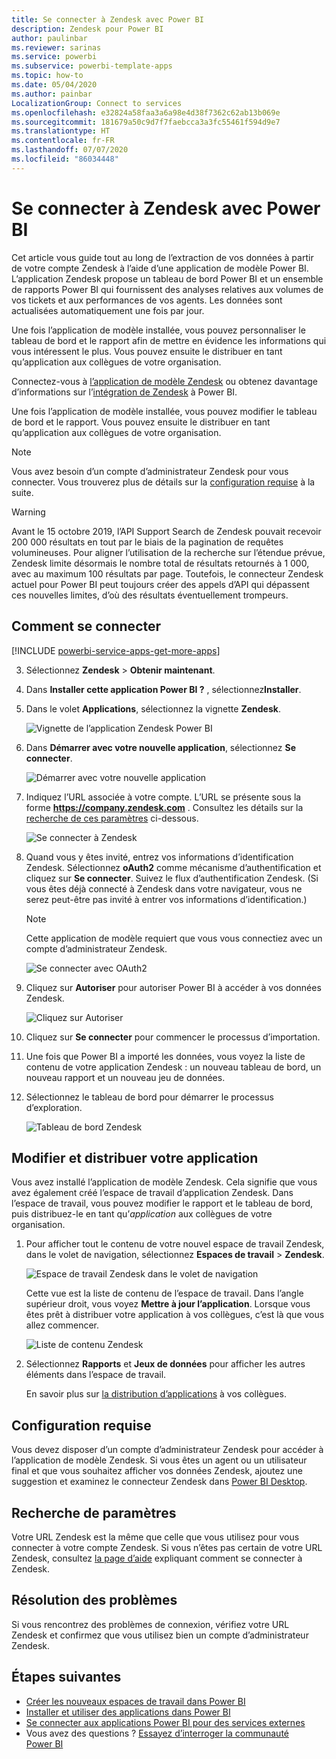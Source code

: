 ```yaml
---
title: Se connecter à Zendesk avec Power BI
description: Zendesk pour Power BI
author: paulinbar
ms.reviewer: sarinas
ms.service: powerbi
ms.subservice: powerbi-template-apps
ms.topic: how-to
ms.date: 05/04/2020
ms.author: painbar
LocalizationGroup: Connect to services
ms.openlocfilehash: e32824a58faa3a6a98e4d38f7362c62ab13b069e
ms.sourcegitcommit: 181679a50c9d7f7faebcca3a3fc55461f594d9e7
ms.translationtype: HT
ms.contentlocale: fr-FR
ms.lasthandoff: 07/07/2020
ms.locfileid: "86034448"
---
```

# <a name="connect-to-zendesk-with-power-bi"></a>Se connecter à Zendesk avec Power BI

Cet article vous guide tout au long de l’extraction de vos données à partir de votre compte Zendesk à l’aide d’une application de modèle Power BI. L’application Zendesk propose un tableau de bord Power BI et un ensemble de rapports Power BI qui fournissent des analyses relatives aux volumes de vos tickets et aux performances de vos agents. Les données sont actualisées automatiquement une fois par jour. 

Une fois l’application de modèle installée, vous pouvez personnaliser le tableau de bord et le rapport afin de mettre en évidence les informations qui vous intéressent le plus. Vous pouvez ensuite le distribuer en tant qu’application aux collègues de votre organisation.

Connectez-vous à [l’application de modèle Zendesk](https://app.powerbi.com/getdata/services/zendesk) ou obtenez davantage d’informations sur l’[intégration de Zendesk](https://powerbi.microsoft.com/integrations/zendesk) à Power BI.

Une fois l’application de modèle installée, vous pouvez modifier le tableau de bord et le rapport. Vous pouvez ensuite le distribuer en tant qu’application aux collègues de votre organisation.

>[!NOTE]
>Vous avez besoin d’un compte d’administrateur Zendesk pour vous connecter. Vous trouverez plus de détails sur la [configuration requise](#system-requirements) à la suite.

>[!WARNING]
>Avant le 15 octobre 2019, l’API Support Search de Zendesk pouvait recevoir 200 000 résultats en tout par le biais de la pagination de requêtes volumineuses. Pour aligner l’utilisation de la recherche sur l’étendue prévue, Zendesk limite désormais le nombre total de résultats retournés à 1 000, avec au maximum 100 résultats par page. Toutefois, le connecteur Zendesk actuel pour Power BI peut toujours créer des appels d’API qui dépassent ces nouvelles limites, d’où des résultats éventuellement trompeurs.

## <a name="how-to-connect"></a>Comment se connecter

[!INCLUDE [powerbi-service-apps-get-more-apps](../includes/powerbi-service-apps-get-more-apps.md)]

3. Sélectionnez **Zendesk** \> **Obtenir maintenant**.
4. Dans **Installer cette application Power BI ?** , sélectionnez**Installer**.
4. Dans le volet **Applications**, sélectionnez la vignette **Zendesk**.

    ![Vignette de l’application Zendesk Power BI](media/service-connect-to-zendesk/power-bi-zendesk-tile.png)

6. Dans **Démarrer avec votre nouvelle application**, sélectionnez **Se connecter**.

    ![Démarrer avec votre nouvelle application](media/service-connect-to-zendesk/power-bi-new-app-connect-get-started.png)

4. Indiquez l’URL associée à votre compte. L’URL se présente sous la forme **https://company.zendesk.com** . Consultez les détails sur la [recherche de ces paramètres](#finding-parameters) ci-dessous.
   
   ![Se connecter à Zendesk](media/service-connect-to-zendesk/pbi_zendeskconnect.png)

5. Quand vous y êtes invité, entrez vos informations d’identification Zendesk.  Sélectionnez **oAuth2** comme mécanisme d’authentification et cliquez sur **Se connecter**. Suivez le flux d’authentification Zendesk. (Si vous êtes déjà connecté à Zendesk dans votre navigateur, vous ne serez peut-être pas invité à entrer vos informations d’identification.)
   
   > [!NOTE]
   > Cette application de modèle requiert que vous vous connectiez avec un compte d’administrateur Zendesk. 
   > 
   
   ![Se connecter avec OAuth2](media/service-connect-to-zendesk/pbi_zendesksignin.png)
6. Cliquez sur **Autoriser** pour autoriser Power BI à accéder à vos données Zendesk.
   
   ![Cliquez sur Autoriser](media/service-connect-to-zendesk/zendesk2.jpg)
7. Cliquez sur **Se connecter** pour commencer le processus d’importation. 
8. Une fois que Power BI a importé les données, vous voyez la liste de contenu de votre application Zendesk : un nouveau tableau de bord, un nouveau rapport et un nouveau jeu de données.
9. Sélectionnez le tableau de bord pour démarrer le processus d’exploration.

    ![Tableau de bord Zendesk](media/service-connect-to-zendesk/power-bi-zendesk-dashboard.png)
   
## <a name="modify-and-distribute-your-app"></a>Modifier et distribuer votre application

Vous avez installé l’application de modèle Zendesk. Cela signifie que vous avez également créé l’espace de travail d’application Zendesk. Dans l’espace de travail, vous pouvez modifier le rapport et le tableau de bord, puis distribuez-le en tant qu’*application* aux collègues de votre organisation. 

1. Pour afficher tout le contenu de votre nouvel espace de travail Zendesk, dans le volet de navigation, sélectionnez **Espaces de travail** > **Zendesk**. 

    ![Espace de travail Zendesk dans le volet de navigation](media/service-connect-to-zendesk/power-bi-zendesk-workspace-left-nav.png)

    Cette vue est la liste de contenu de l’espace de travail. Dans l’angle supérieur droit, vous voyez **Mettre à jour l’application**. Lorsque vous êtes prêt à distribuer votre application à vos collègues, c’est là que vous allez commencer. 

    ![Liste de contenu Zendesk](media/service-connect-to-zendesk/power-bi-zendesk-content-list.png)

2. Sélectionnez **Rapports** et **Jeux de données** pour afficher les autres éléments dans l’espace de travail.

    En savoir plus sur [la distribution d’applications](../collaborate-share/service-create-distribute-apps.md) à vos collègues.

## <a name="system-requirements"></a>Configuration requise
Vous devez disposer d’un compte d’administrateur Zendesk pour accéder à l’application de modèle Zendesk. Si vous êtes un agent ou un utilisateur final et que vous souhaitez afficher vos données Zendesk, ajoutez une suggestion et examinez le connecteur Zendesk dans [Power BI Desktop](desktop-connect-to-data.md).

## <a name="finding-parameters"></a>Recherche de paramètres
Votre URL Zendesk est la même que celle que vous utilisez pour vous connecter à votre compte Zendesk. Si vous n’êtes pas certain de votre URL Zendesk, consultez [la page d’aide](https://www.zendesk.com/login/) expliquant comment se connecter à Zendesk.

## <a name="troubleshooting"></a>Résolution des problèmes
Si vous rencontrez des problèmes de connexion, vérifiez votre URL Zendesk et confirmez que vous utilisez bien un compte d’administrateur Zendesk.

## <a name="next-steps"></a>Étapes suivantes

* [Créer les nouveaux espaces de travail dans Power BI](../collaborate-share/service-create-the-new-workspaces.md)
* [Installer et utiliser des applications dans Power BI](../consumer/end-user-apps.md)
* [Se connecter aux applications Power BI pour des services externes](service-connect-to-services.md)
* Vous avez des questions ? [Essayez d’interroger la communauté Power BI](https://community.powerbi.com/)

